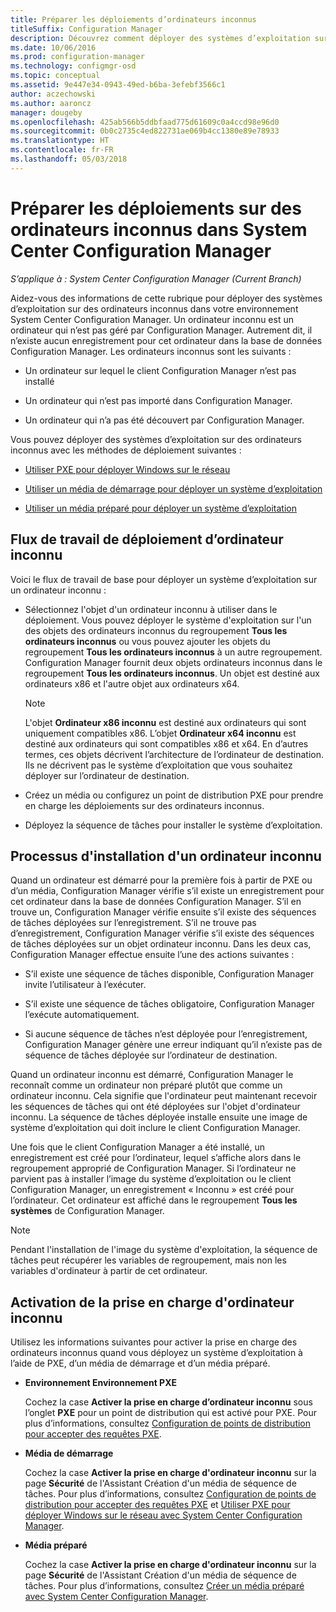 ```yaml
---
title: Préparer les déploiements d’ordinateurs inconnus
titleSuffix: Configuration Manager
description: Découvrez comment déployer des systèmes d’exploitation sur des ordinateurs qui ne sont pas gérés par Configuration Manager dans votre environnement System Center Configuration Manager.
ms.date: 10/06/2016
ms.prod: configuration-manager
ms.technology: configmgr-osd
ms.topic: conceptual
ms.assetid: 9e447e34-0943-49ed-b6ba-3efebf3566c1
author: aczechowski
ms.author: aaroncz
manager: dougeby
ms.openlocfilehash: 425ab566b5ddbfaad775d61609c0a4ccd98e96d0
ms.sourcegitcommit: 0b0c2735c4ed822731ae069b4cc1380e89e78933
ms.translationtype: HT
ms.contentlocale: fr-FR
ms.lasthandoff: 05/03/2018
---
```

# <a name="prepare-for-unknown-computer-deployments-in-system-center-configuration-manager"></a>Préparer les déploiements sur des ordinateurs inconnus dans System Center Configuration Manager

*S’applique à : System Center Configuration Manager (Current Branch)*

Aidez-vous des informations de cette rubrique pour déployer des systèmes d’exploitation sur des ordinateurs inconnus dans votre environnement System Center Configuration Manager. Un ordinateur inconnu est un ordinateur qui n’est pas géré par Configuration Manager. Autrement dit, il n’existe aucun enregistrement pour cet ordinateur dans la base de données Configuration Manager. Les ordinateurs inconnus sont les suivants :  

-   Un ordinateur sur lequel le client Configuration Manager n’est pas installé  

-   Un ordinateur qui n’est pas importé dans Configuration Manager.  

-   Un ordinateur qui n’a pas été découvert par Configuration Manager.  

 Vous pouvez déployer des systèmes d’exploitation sur des ordinateurs inconnus avec les méthodes de déploiement suivantes :  

-   [Utiliser PXE pour déployer Windows sur le réseau](../deploy-use/use-pxe-to-deploy-windows-over-the-network.md)  

-   [Utiliser un média de démarrage pour déployer un système d’exploitation](../deploy-use/create-bootable-media.md)  

-   [Utiliser un média préparé pour déployer un système d’exploitation](../deploy-use/create-prestaged-media.md)  

## <a name="unknown-computer-deployment-workflow"></a>Flux de travail de déploiement d’ordinateur inconnu  
 Voici le flux de travail de base pour déployer un système d’exploitation sur un ordinateur inconnu :  

-   Sélectionnez l'objet d'un ordinateur inconnu à utiliser dans le déploiement. Vous pouvez déployer le système d'exploitation sur l'un des objets des ordinateurs inconnus du regroupement **Tous les ordinateurs inconnus** ou vous pouvez ajouter les objets du regroupement **Tous les ordinateurs inconnus** à un autre regroupement. Configuration Manager fournit deux objets ordinateurs inconnus dans le regroupement **Tous les ordinateurs inconnus**. Un objet est destiné aux ordinateurs x86 et l'autre objet aux ordinateurs x64.  

    > [!NOTE]  
    >  L'objet **Ordinateur x86 inconnu** est destiné aux ordinateurs qui sont uniquement compatibles x86. L’objet **Ordinateur x64 inconnu** est destiné aux ordinateurs qui sont compatibles x86 et x64. En d’autres termes, ces objets décrivent l’architecture de l’ordinateur de destination. Ils ne décrivent pas le système d’exploitation que vous souhaitez déployer sur l’ordinateur de destination.  

-   Créez un média ou configurez un point de distribution PXE pour prendre en charge les déploiements sur des ordinateurs inconnus.  

-   Déployez la séquence de tâches pour installer le système d’exploitation.  

## <a name="unknown-computer-installation-process"></a>Processus d'installation d'un ordinateur inconnu  
 Quand un ordinateur est démarré pour la première fois à partir de PXE ou d’un média, Configuration Manager vérifie s’il existe un enregistrement pour cet ordinateur dans la base de données Configuration Manager. S’il en trouve un, Configuration Manager vérifie ensuite s’il existe des séquences de tâches déployées sur l’enregistrement. S’il ne trouve pas d’enregistrement, Configuration Manager vérifie s’il existe des séquences de tâches déployées sur un objet ordinateur inconnu. Dans les deux cas, Configuration Manager effectue ensuite l’une des actions suivantes :  

-   S’il existe une séquence de tâches disponible, Configuration Manager invite l’utilisateur à l’exécuter.  

-   S’il existe une séquence de tâches obligatoire, Configuration Manager l’exécute automatiquement.  

-   Si aucune séquence de tâches n’est déployée pour l’enregistrement, Configuration Manager génère une erreur indiquant qu’il n’existe pas de séquence de tâches déployée sur l’ordinateur de destination.  

 Quand un ordinateur inconnu est démarré, Configuration Manager le reconnaît comme un ordinateur non préparé plutôt que comme un ordinateur inconnu. Cela signifie que l'ordinateur peut maintenant recevoir les séquences de tâches qui ont été déployées sur l'objet d'ordinateur inconnu. La séquence de tâches déployée installe ensuite une image de système d’exploitation qui doit inclure le client Configuration Manager.  

 Une fois que le client Configuration Manager a été installé, un enregistrement est créé pour l’ordinateur, lequel s’affiche alors dans le regroupement approprié de Configuration Manager. Si l’ordinateur ne parvient pas à installer l’image du système d’exploitation ou le client Configuration Manager, un enregistrement « Inconnu » est créé pour l’ordinateur. Cet ordinateur est affiché dans le regroupement **Tous les systèmes** de Configuration Manager.  

> [!NOTE]  
>  Pendant l'installation de l'image du système d'exploitation, la séquence de tâches peut récupérer les variables de regroupement, mais non les variables d'ordinateur à partir de cet ordinateur.  

##  <a name="BKMK_EnablingUnknown"></a> Activation de la prise en charge d'ordinateur inconnu  
 Utilisez les informations suivantes pour activer la prise en charge des ordinateurs inconnus quand vous déployez un système d’exploitation à l’aide de PXE, d’un média de démarrage et d’un média préparé.  

-   **Environnement Environnement PXE**  

     Cochez la case **Activer la prise en charge d’ordinateur inconnu** sous l’onglet **PXE** pour un point de distribution qui est activé pour PXE. Pour plus d’informations, consultez [Configuration de points de distribution pour accepter des requêtes PXE](prepare-site-system-roles-for-operating-system-deployments.md#BKMK_PXEDistributionPoint).  

-   **Média de démarrage**  

     Cochez la case **Activer la prise en charge d'ordinateur inconnu** sur la page **Sécurité** de l'Assistant Création d'un média de séquence de tâches. Pour plus d’informations, consultez [Configuration de points de distribution pour accepter des requêtes PXE](prepare-site-system-roles-for-operating-system-deployments.md#BKMK_PXEDistributionPoint) et [Utiliser PXE pour déployer Windows sur le réseau avec System Center Configuration Manager](../deploy-use/use-pxe-to-deploy-windows-over-the-network.md).  

-   **Média préparé**  

     Cochez la case **Activer la prise en charge d'ordinateur inconnu** sur la page **Sécurité** de l'Assistant Création d'un média de séquence de tâches. Pour plus d’informations, consultez [Créer un média préparé avec System Center Configuration Manager](../deploy-use/create-prestaged-media.md).  
